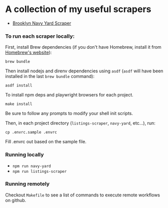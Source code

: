 # A collection of my useful scrapers

* [Brooklyn Navy Yard Scraper](./navy-yard/README.md)

### To run each scraper locally:

First, install Brew dependencies (if you don't have Homebrew, install it from [Homebrew's website](https://brew.sh/)):

```
brew bundle
```

Then install nodejs and direnv dependencies using `asdf` (`asdf` will have been installed in the last `brew bundle` command):

`asdf install`

To install npm deps and playwright browsers for each project.

```
make install
```

Be sure to follow any prompts to modify your shell init scripts.

Then, in each project directory (`listings-scraper`, `navy-yard`, etc...), run:

```
cp .envrc.sample .envrc
```

Fill .envrc out based on the sample file.

### Running locally

- `npm run navy-yard`
- `npm run listings-scraper`

### Running remotely

Checkout `Makefile` to see a list of commands to execute remote workflows on github.
